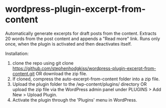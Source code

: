 # wordpress-plugin-excerpt-from-content

Automatically generate excerpts for draft posts from the content.
Extracts 20 words from the post content and appends a "Read more" link.
Runs only once, when the plugin is activated and then deactivates itself.
   
Installation:
1. clone the repo using git clone https://github.com/stephenhodgkiss/wordpress-plugin-excerpt-from-content.git OR download the zip file.
2. If cloned, compress the auto-excerpt-from-content folder into a zip file.
3. Upload the plugin folder to the /wp-content/plugins/ directory OR upload the zip file via the WordPress admin panel under PLUGINS > Add New > Upload Plugin.
4. Activate the plugin through the 'Plugins' menu in WordPress.
